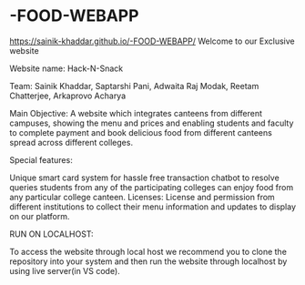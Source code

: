 # -FOOD-WEBAPP
https://sainik-khaddar.github.io/-FOOD-WEBAPP/
Welcome to our Exclusive website


Website name: Hack-N-Snack

Team: Sainik Khaddar, Saptarshi Pani, Adwaita Raj Modak, Reetam Chatterjee, Arkaprovo Acharya

Main Objective: A website which integrates canteens from different campuses, showing the menu and prices and enabling students and faculty to complete payment and book delicious food from different canteens spread across different colleges.

Special features:

Unique smart card system for hassle free transaction
chatbot to resolve queries
students from any of the participating colleges can enjoy food from any particular college canteen.
Licenses: License and permission from different institutions to collect their menu information and updates to display on our platform.

RUN ON LOCALHOST: 

To access the website through local host we recommend you to clone the repository into your system and then run the website through localhost by using live server(in VS code).
